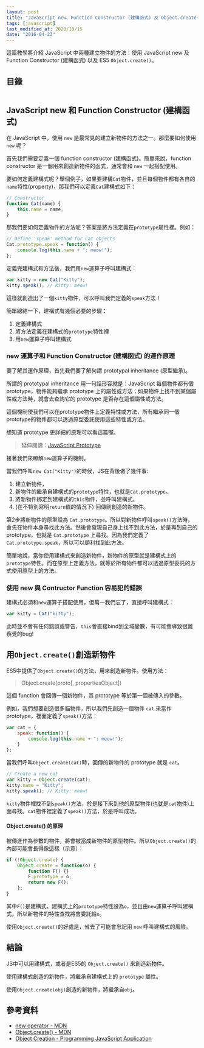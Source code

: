```yaml
---
layout: post
title: "JavaScript new、Function Constructor (建構函式) 及 Object.create()"
tags: [javascript]
last_modified_at: 2020/10/15
date: "2016-04-23"
---
```


這篇教學將介紹 JavaScript 中兩種建立物件的方法：使用 JavaScript new 及 Function Constructor (建構函式) 以及 ES5 `Object.create()`。

## 目錄

```toc
```

## JavaScript new 和 Function Constructor (建構函式)

在 JavaScript 中，使用 `new` 是最常見的建立新物件的方法之一。那麼要如何使用 `new` 呢？

首先我們需要定義一個 function constructor (建構函式)。簡單來說，function constructor 是一個用來創造新物件的函式，通常會和 `new` 一起搭配使用。

要如何定義建構式呢？舉個例子，如果要建構`Cat`物件，並且每個物件都有各自的`name`特性(property)，那我們可以定義`Cat`建構式如下：

~~~jsx
// Constructor
function Cat(name) {
	this.name = name;
}
~~~

那我們要如何定義物件的方法呢？答案是將方法定義在`prototype`屬性裡。例如：

~~~jsx
// Define 'speak' method for Cat objects
Cat.prototype.speak = function() {
	console.log(this.name + ": meow!");
};
~~~

定義完建構式和方法後，我們用`new`運算子呼叫建構式：

~~~jsx
var kitty = new Cat("Kitty");
kitty.speak(); // Kitty: meow!
~~~

這樣就創造出了一個`kitty`物件，可以呼叫我們定義的`speak`方法！

簡單總結一下，建構式有幾個必要的步驟：

1. 定義建構式
2. 將方法定義在建構式的`prototype`特性裡
3. 用`new`運算子呼叫建構式

### new 運算子和 Function Constructor (建構函式) 的運作原理

要了解其運作原理，首先我們要了解何謂 prototypal inheritance (原型繼承)。

所謂的 prototypal inheritance 用一句話形容就是：JavaScript 每個物件都有個 prototype，物件能夠繼承 prototype 上的屬性或方法；如果物件上找不到某個屬性或方法時，就會去查詢它的 prototype 是否存在這個屬性或方法。

這個機制使我們可以在prototype物件上定義特性或方法，所有繼承同一個prototype的物件都可以透過原型委託使用這些特性或方法。

想知道 prototype 更詳細的原理可以看這篇喔。

> 延伸閱讀：[JavaScript Prototype](/javascript-prototype)

接著我們來瞭解`new`運算子的機制。

當我們呼叫`new Cat("Kitty")`的時候，JS在背後做了幾件事:

1. 建立新物件，
2. 新物件的繼承自建構式的`prototype`特性，也就是`Cat.prototype`。
3. 將新物件綁定到建構式的`this`物件，並呼叫建構式。
4. (在不特別寫明`return`值的情況下) 回傳剛創造的新物件。

第2步將新物件的原型設為 `Cat.prototype`。所以對新物件呼叫`speak()`方法時，會先在物件本身尋找此方法。然後會發現自己身上找不到此方法，於是再到自己的prototype，也就是 `Cat.prototype` 上尋找。因為我們定義了 `Cat.prototype.speak`，所以可以順利找到此方法。

簡單地說，當你使用建構式來創造新物件，新物件的原型就是建構式上的`prototype`特性。而在原型上定義方法，就等於所有物件都可以透過原型委託的方式使用原型上的方法。

### 使用 new 與 Contructor Function 容易犯的錯誤

建構式必須和`new`運算子搭配使用，但萬一我們忘了，直接呼叫建構式：

~~~jsx
var kitty = Cat("kitty");
~~~

此時並不會有任何錯誤或警告，`this`會直接bind到全域變數，有可能會導致很難察覺的bug!

## 用`Object.create()`創造新物件

ES5中提供了`Object.create()`的方法，用來創造新物件。使用方法：

> Object.create(proto[, propertiesObject])

這個 function 會回傳一個新物件，其 prototype 等於第一個被傳入的參數。

例如，我們想要創造很多貓物件，所以我們先創造一個物件 `cat` 來當作 prototype，裡面定義了`speak()`方法：

~~~jsx
var cat = {
	speak: function() {
		console.log(this.name + ": meow!");
	}
};
~~~

當我們呼叫`Object.create(cat)`時，回傳的新物件的 prototype 就是 `cat`。

~~~jsx
// Create a new cat
var kitty = Object.create(cat);
kitty.name = "Kitty";
kitty.speak(); // Kitty: meow!
~~~

`kitty`物件裡找不到`speak()`方法，於是接下來到他的原型物件(也就是`cat`物件)上面尋找。`cat`物件裡定義了`speak()`方法，於是呼叫成功。

#### Object.create() 的原理

被傳進作為參數的物件，將會被當成新物件的原型物件。所以`Object.create()`的內部可能會長得像這樣（示意）：

~~~jsx
if (!Object.create) {
	Object.create = function(o) {
		function F() {}
		F.prototype = o;
		return new F();
	};
}
~~~

其中`F()`是建構式，建構式上的`prototype`特性設為`o`，並且由`new`運算子呼叫建構式。所以新物件的特性查找將會委託給`o`。

使用`Object.create()`的好處是，省去了可能會忘記用 `new` 呼叫建構式的風險。

## 結論

JS中可以用建構式，或者是ES5的 `Object.create()` 來創造新物件。

使用建構式創造的新物件，將繼承自建構式上的 `prototype` 屬性。

使用`Object.create(obj)`創造的新物件，將繼承自`obj`。

## 參考資料

* [new operator - MDN](https://developer.mozilla.org/en-US/docs/Web/JavaScript/Reference/Operators/new)
* [Object.create() - MDN](https://developer.mozilla.org/en-US/docs/Web/JavaScript/Reference/Global_Objects/Object/create)
* [Object Creation - Programming JavaScript Application](http://chimera.labs.oreilly.com/books/1234000000262/ch03.html#object_creation)
